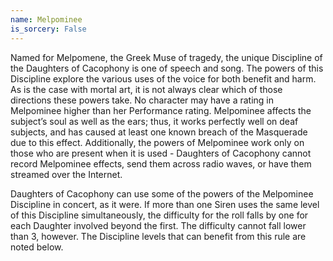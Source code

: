```yaml
---
name: Melpominee
is_sorcery: False
---
```


Named for Melpomene, the Greek Muse of tragedy, the unique Discipline of the Daughters of Cacophony is one of speech and song. The powers of this Discipline explore the various uses of the voice for both benefit and harm. As is the case with mortal art, it is not always clear which of those directions these powers take. No character may have a rating in Melpominee higher than her Performance rating. Melpominee affects the subject’s soul as well as the ears; thus, it works perfectly well on deaf subjects, and has caused at least one known breach of the Masquerade due to this effect. Additionally, the powers of Melpominee work only on those who are present when it is used - Daughters of Cacophony cannot record Melpominee effects, send them across radio waves, or have them streamed over the Internet.

Daughters of Cacophony can use some of the powers of the Melpominee Discipline in concert, as it were. If more than one Siren uses the same level of this Discipline simultaneously, the difficulty for the roll falls by one for each Daughter involved beyond the first. The difficulty cannot fall lower than 3, however. The Discipline levels that can benefit from this rule are noted below.

